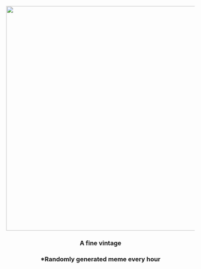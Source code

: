 <p align="center">
        <img src="https://i.redd.it/c1r0v07xj2j91.gif" width="600" height="600">
        </p>
        <h3 align="center">A fine vintage</h3>
        <h3 align="center">*Randomly generated meme every hour</h3>
    